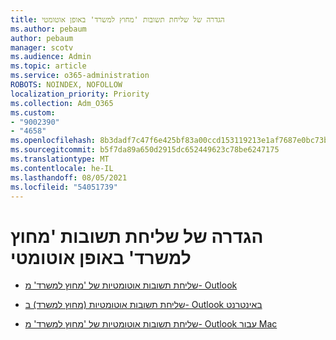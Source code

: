 ```yaml
---
title: הגדרה של שליחת תשובות 'מחוץ למשרד' באופן אוטומטי
ms.author: pebaum
author: pebaum
manager: scotv
ms.audience: Admin
ms.topic: article
ms.service: o365-administration
ROBOTS: NOINDEX, NOFOLLOW
localization_priority: Priority
ms.collection: Adm_O365
ms.custom:
- "9002390"
- "4658"
ms.openlocfilehash: 8b3dadf7c47f6e425bf83a00ccd153119213e1af7687e0bc73b35384ec9a7ae2
ms.sourcegitcommit: b5f7da89a650d2915dc652449623c78be6247175
ms.translationtype: MT
ms.contentlocale: he-IL
ms.lasthandoff: 08/05/2021
ms.locfileid: "54051739"
---
```

# <a name="setting-up-out-of-office-automatic-replies"></a>הגדרה של שליחת תשובות 'מחוץ למשרד' באופן אוטומטי

- [שליחת תשובות אוטומטיות של 'מחוץ למשרד' מ- Outlook](https://support.office.com/article/9742f476-5348-4f9f-997f-5e208513bd67)

- [שליחת תשובות אוטומטיות (מחוץ למשרד) ב- Outlook באינטרנט](https://support.office.com/article/0c193ab0-b9e1-4058-84be-a5b014242290)

- [שליחת תשובות אוטומטיות של 'מחוץ למשרד' מ- Outlook עבור Mac](https://support.office.com/article/4e07ab75-beda-4f9e-bcdc-44471ebacdee)
